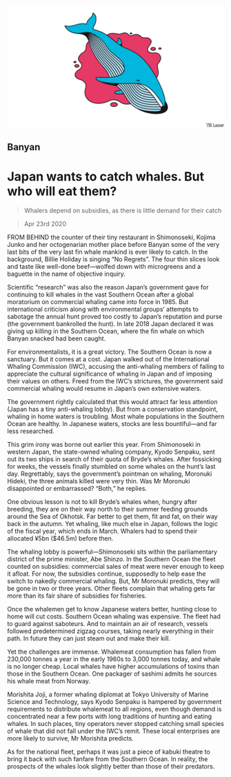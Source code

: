 ![](./images/20200425_ASD001_1.jpg)

## Banyan

# Japan wants to catch whales. But who will eat them?

> Whalers depend on subsidies, as there is little demand for their catch

> Apr 23rd 2020

FROM BEHIND the counter of their tiny restaurant in Shimonoseki, Kojima Junko and her octogenarian mother place before Banyan some of the very last bits of the very last fin whale mankind is ever likely to catch. In the background, Billie Holiday is singing “No Regrets”. The four thin slices look and taste like well-done beef—wolfed down with microgreens and a baguette in the name of objective inquiry.

Scientific “research” was also the reason Japan’s government gave for continuing to kill whales in the vast Southern Ocean after a global moratorium on commercial whaling came into force in 1985. But international criticism along with environmental groups’ attempts to sabotage the annual hunt proved too costly to Japan’s reputation and purse (the government bankrolled the hunt). In late 2018 Japan declared it was giving up killing in the Southern Ocean, where the fin whale on which Banyan snacked had been caught.

For environmentalists, it is a great victory. The Southern Ocean is now a sanctuary. But it comes at a cost. Japan walked out of the International Whaling Commission (IWC), accusing the anti-whaling members of failing to appreciate the cultural significance of whaling in Japan and of imposing their values on others. Freed from the IWC’s strictures, the government said commercial whaling would resume in Japan’s own extensive waters.

The government rightly calculated that this would attract far less attention (Japan has a tiny anti-whaling lobby). But from a conservation standpoint, whaling in home waters is troubling. Most whale populations in the Southern Ocean are healthy. In Japanese waters, stocks are less bountiful—and far less researched.

This grim irony was borne out earlier this year. From Shimonoseki in western Japan, the state-owned whaling company, Kyodo Senpaku, sent out its two ships in search of their quota of Bryde’s whales. After fossicking for weeks, the vessels finally stumbled on some whales on the hunt’s last day. Regrettably, says the government’s pointman on whaling, Moronuki Hideki, the three animals killed were very thin. Was Mr Moronuki disappointed or embarrassed? “Both,” he replies.

One obvious lesson is not to kill Bryde’s whales when, hungry after breeding, they are on their way north to their summer feeding grounds around the Sea of Okhotsk. Far better to get them, fit and fat, on their way back in the autumn. Yet whaling, like much else in Japan, follows the logic of the fiscal year, which ends in March. Whalers had to spend their allocated ¥5bn ($46.5m) before then.

The whaling lobby is powerful—Shimonoseki sits within the parliamentary district of the prime minister, Abe Shinzo. In the Southern Ocean the fleet counted on subsidies: commercial sales of meat were never enough to keep it afloat. For now, the subsidies continue, supposedly to help ease the switch to nakedly commercial whaling. But, Mr Moronuki predicts, they will be gone in two or three years. Other fleets complain that whaling gets far more than its fair share of subsidies for fisheries.

Once the whalemen get to know Japanese waters better, hunting close to home will cut costs. Southern Ocean whaling was expensive. The fleet had to guard against saboteurs. And to maintain an air of research, vessels followed predetermined zigzag courses, taking nearly everything in their path. In future they can just steam out and make their kill.

Yet the challenges are immense. Whalemeat consumption has fallen from 230,000 tonnes a year in the early 1960s to 3,000 tonnes today, and whale is no longer cheap. Local whales have higher accumulations of toxins than those in the Southern Ocean. One packager of sashimi admits he sources his whale meat from Norway.

Morishita Joji, a former whaling diplomat at Tokyo University of Marine Science and Technology, says Kyodo Senpaku is hampered by government requirements to distribute whalemeat to all regions, even though demand is concentrated near a few ports with long traditions of hunting and eating whales. In such places, tiny operators never stopped catching small species of whale that did not fall under the IWC’s remit. These local enterprises are more likely to survive, Mr Morishita predicts.

As for the national fleet, perhaps it was just a piece of kabuki theatre to bring it back with such fanfare from the Southern Ocean. In reality, the prospects of the whales look slightly better than those of their predators.